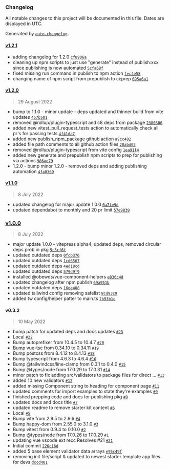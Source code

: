 ### Changelog

All notable changes to this project will be documented in this file. Dates are displayed in UTC.

Generated by [`auto-changelog`](https://github.com/CookPete/auto-changelog).

#### [v1.2.1](https://github.com/obewds/vue-validators/compare/v1.2.0...v1.2.1)

- adding changelog for 1.2.0 [`cf8906a`](https://github.com/obewds/vue-validators/commit/cf8906aa7fb8031078b70ae933832deb5c00722e)
- cleaning up npm scripts to just use "generate" instead of publish:xxx since publishing is now automated [`5cfa68f`](https://github.com/obewds/vue-validators/commit/5cfa68f5ff0eda2cfefa6298258038e32a5038ee)
- fixed missing run command in publish to npm action [`fec4e58`](https://github.com/obewds/vue-validators/commit/fec4e58103753eace1cbad066b5d54abe2c36515)
- changing name of npm script from prepublish to ci:prep [`695a6a1`](https://github.com/obewds/vue-validators/commit/695a6a19add145043490ce29df30fc22ebb3a2f8)

#### [v1.2.0](https://github.com/obewds/vue-validators/compare/v1.1.0...v1.2.0)

> 29 August 2022

- bump to 1.1.0 - minor update - deps updated and thinner build from vite updates [`457b501`](https://github.com/obewds/vue-validators/commit/457b50104c0fa7e8309230acfa390afa6706a3cb)
- removed @rollup/plugin-typescript and c8 deps from package [`2380306`](https://github.com/obewds/vue-validators/commit/2380306a597ab2ca07d232ba07a2fa2a38ea430c)
- added new vitest_pull_request_tests action to automatically check all pr's for passing tests [`4f41da7`](https://github.com/obewds/vue-validators/commit/4f41da755c7cb1f24ba0060fa05aee52a7aee07c)
- added new publish_npm_package github action [`a9cc482`](https://github.com/obewds/vue-validators/commit/a9cc482089eac488ce9f40f16cd0da36f74f5e68)
- added file path comments to all github action files [`20abd02`](https://github.com/obewds/vue-validators/commit/20abd0274c5f78b6a07bbe8be7a7e6b6c2b8254c)
- removed @rollup/plugin-typescript from vite config [`1ea91f4`](https://github.com/obewds/vue-validators/commit/1ea91f4d8f0d41109dcdb6fcc96c4eccffd701d4)
- added new generate and prepublish npm scripts to prep for publishing via actions [`986ae79`](https://github.com/obewds/vue-validators/commit/986ae79127c81c390162fbc34f07fb1571230b9c)
- 1.2.0 - bump minor 1.2.0 - removed deps and adding publishing automation [`4fa0369`](https://github.com/obewds/vue-validators/commit/4fa0369b87aabde82da446f32e8f4b687d9602fd)

#### [v1.1.0](https://github.com/obewds/vue-validators/compare/v1.0.0...v1.1.0)

> 8 July 2022

- updated changelog for major update 1.0.0 [`0a7fe9d`](https://github.com/obewds/vue-validators/commit/0a7fe9dfd2aafee3d31168d881cb319cbfb28d62)
- updated dependabot to monthly and 20 pr limit [`57e9839`](https://github.com/obewds/vue-validators/commit/57e9839db5bb4c93b4a9dd7a799cac9360a98883)

### [v1.0.0](https://github.com/obewds/vue-validators/compare/v0.3.2...v1.0.0)

> 8 July 2022

- major update 1.0.0 - vitepress alpha4, updated deps, removed circular deps prob in pkg [`5c3cf6f`](https://github.com/obewds/vue-validators/commit/5c3cf6f7a3d19d8b1c4e8dfbeac86540251def00)
- updated outdated deps [`0fcb376`](https://github.com/obewds/vue-validators/commit/0fcb3765bf0d2dd9a5ed40be37d4262da631cab1)
- updated outdated deps [`1cd6567`](https://github.com/obewds/vue-validators/commit/1cd656730b798067d9d023a89dfbcedbc062c84f)
- updated outdated deps [`4ed18cd`](https://github.com/obewds/vue-validators/commit/4ed18cda9a85066157d306cb0f945a1b4f40f27b)
- updated outdated deps [`579d9f9`](https://github.com/obewds/vue-validators/commit/579d9f91873e8ee3f787e12b131ca57985ead73e)
- installed @obewds/vue-component-helpers [`e836c4d`](https://github.com/obewds/vue-validators/commit/e836c4ddf2f78ccb0f9e844fbe9c89e39ba735d6)
- updated changelog after npm publish [`69a951b`](https://github.com/obewds/vue-validators/commit/69a951baceeec9590e81687bcb4e4e6d79173b4d)
- updated outdated deps [`16ee488`](https://github.com/obewds/vue-validators/commit/16ee488e1df582a94b224444fc49c8aa80223e5a)
- updated tailwind config removing safelist [`8cd93c9`](https://github.com/obewds/vue-validators/commit/8cd93c90b9493c520786c99818506aff61ed2fab)
- added tw config/helper patter to main.ts [`7b93b1c`](https://github.com/obewds/vue-validators/commit/7b93b1c21024a49fab9c98265e0450a3328a7dc8)

#### v0.3.2

> 10 May 2022

- bump patch for updated deps and docs updates [`#23`](https://github.com/obewds/vue-validators/pull/23)
- Local [`#22`](https://github.com/obewds/vue-validators/pull/22)
- Bump autoprefixer from 10.4.5 to 10.4.7 [`#20`](https://github.com/obewds/vue-validators/pull/20)
- Bump vue-tsc from 0.34.10 to 0.34.11 [`#19`](https://github.com/obewds/vue-validators/pull/19)
- Bump postcss from 8.4.12 to 8.4.13 [`#18`](https://github.com/obewds/vue-validators/pull/18)
- Bump typescript from 4.6.3 to 4.6.4 [`#16`](https://github.com/obewds/vue-validators/pull/16)
- Bump @tailwindcss/line-clamp from 0.3.1 to 0.4.0 [`#15`](https://github.com/obewds/vue-validators/pull/15)
- Bump @types/node from 17.0.29 to 17.0.31 [`#14`](https://github.com/obewds/vue-validators/pull/14)
- minor patch to fix adding src/validators to package files for direct … [`#13`](https://github.com/obewds/vue-validators/pull/13)
- added 10 new validators [`#12`](https://github.com/obewds/vue-validators/pull/12)
- added missing Component string to heading for component page [`#11`](https://github.com/obewds/vue-validators/pull/11)
- updated comments for import examples to state they're examples [`#9`](https://github.com/obewds/vue-validators/pull/9)
- finished prepping code and docs for publishing pkg [`#8`](https://github.com/obewds/vue-validators/pull/8)
- updated docs and docs title [`#7`](https://github.com/obewds/vue-validators/pull/7)
- updated readme to remove starter kit content [`#6`](https://github.com/obewds/vue-validators/pull/6)
- Local [`#5`](https://github.com/obewds/vue-validators/pull/5)
- Bump vite from 2.9.5 to 2.9.6 [`#4`](https://github.com/obewds/vue-validators/pull/4)
- Bump happy-dom from 2.55.0 to 3.1.0 [`#3`](https://github.com/obewds/vue-validators/pull/3)
- Bump vitest from 0.9.4 to 0.10.0 [`#2`](https://github.com/obewds/vue-validators/pull/2)
- Bump @types/node from 17.0.26 to 17.0.29 [`#1`](https://github.com/obewds/vue-validators/pull/1)
- updating vue vscode ext recc Resolves #21 [`#21`](https://github.com/obewds/vue-validators/issues/21)
- Initial commit [`226c16d`](https://github.com/obewds/vue-validators/commit/226c16d9be7a3a46638fa2409f4d68bc23155eff)
- added 5 base element validator data arrays [`e95c49f`](https://github.com/obewds/vue-validators/commit/e95c49fc060d9cf7f29ce76383e4af9a9344510a)
- removing init file/script & updated to newest starter template app files for devs [`dccd401`](https://github.com/obewds/vue-validators/commit/dccd401e229661c3af61ab3a9b12562d0a633b6b)
